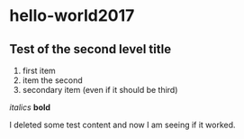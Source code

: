 # hello-world2017
## Test of the second level title



1. first item
2. item the second
2. secondary item (even if it should be third)

*italics*
**bold**

I deleted some test content and now I am seeing if it worked.
